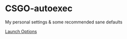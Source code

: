 # CSGO-autoexec
My personal settings &amp; some recommended sane defaults

[Launch Options](launchoptions.txt)
